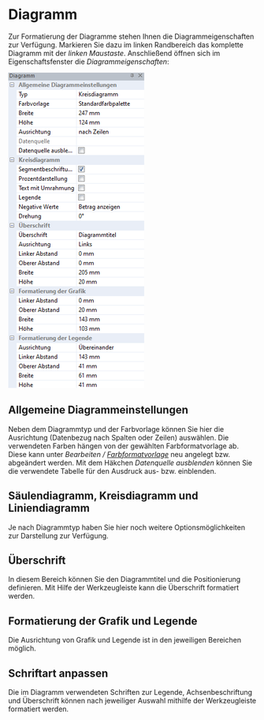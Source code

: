 # Diagramm

Zur Formatierung der Diagramme stehen Ihnen die Diagrammeigenschaften zur Verfügung. Markieren Sie dazu im linken Randbereich das komplette Diagramm mit der *linken Maustaste*. Anschließend öffnen sich im Eigenschaftsfenster die *Diagrammeigenschaften*:

![Image](img/image80.png)

## Allgemeine Diagrammeinstellungen

Neben dem Diagrammtyp und der Farbvorlage können Sie hier die Ausrichtung (Datenbezug nach Spalten oder Zeilen) auswählen. Die verwendeten Farben hängen von der gewählten Farbformatvorlage ab. Diese kann unter *Bearbeiten / [Farbformatvorlage](../Report_bearbeiten/Formatvorlagen.md)* neu angelegt bzw. abgeändert werden. Mit dem Häkchen *Datenquelle ausblenden* können Sie die verwendete Tabelle für den Ausdruck aus- bzw. einblenden.

## Säulendiagramm, Kreisdiagramm und Liniendiagramm

Je nach Diagrammtyp haben Sie hier noch weitere Optionsmöglichkeiten zur Darstellung zur Verfügung.

## Überschrift

In diesem Bereich können Sie den Diagrammtitel und die Positionierung definieren. Mit Hilfe der Werkzeugleiste kann die Überschrift formatiert werden.

## Formatierung der Grafik und Legende

Die Ausrichtung von Grafik und Legende ist in den jeweiligen Bereichen möglich.

## Schriftart anpassen

Die im Diagramm verwendeten Schriften zur Legende, Achsenbeschriftung und Überschrift können nach jeweiliger Auswahl mithilfe der Werkzeugleiste formatiert werden.